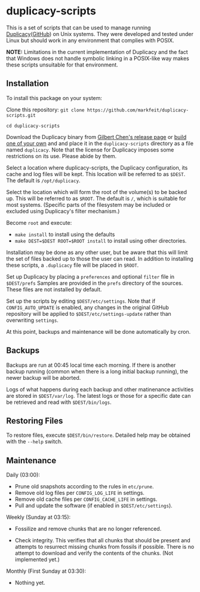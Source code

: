 # duplicacy-scripts

This is a set of scripts that can be used to manage running
[Duplicacy](https://duplicacy.com)([GitHub](https://github.com/gilbertchen/duplicacy)) on Unix systems.
They were developed and tested under Linux but should work in any
environment that complies with POSIX.

**NOTE:** Limitations in the current implementation of Duplicacy and
the fact that Windows does not handle symbolic linking in a POSIX-like
way makes these scripts unsuitable for that environment.


## Installation

To install this package on your system:

Clone this repository:  `git clone https://github.com/markfeit/duplicacy-scripts.git`

`cd duplicacy-scripts`

Download the Duplicacy binary from [Gilbert Chen's release
page](https://github.com/gilbertchen/duplicacy/releases) or [build one
of your own](https://github.com/markfeit/duplicacy-dev) and and place
it in the `duplicacy-scripts` directory as a file named `duplicacy`.
Note that the license for Duplicacy imposes some restrictions on its use.
Please abide by them.

Select a location where duplicacy-scripts, the Duplicacy
configuration, its cache and log files will be kept.  This location
will be referred to as `$DEST`.  The default is `/opt/duplicacy`.

Select the location which will form the root of the volume(s) to be
backed up.  This will be referred to as `$ROOT`.  The default is `/`,
which is suitable for most systems.  (Specific parts of the filesystem
may be included or excluded using Duplicacy's filter mechanism.)

Become `root` and execute:

 * `make install` to install using the defaults
 * `make DEST=$DEST ROOT=$ROOT install` to install using other directories.

Installation may be done as any other user, but be aware that this
will limit the set of files backed up to those the user can read.  In
addition to installing these scripts, a `.duplicacy` file will be
placed in `$ROOT`.

Set up Duplicacy by placing a `preferences` and optional `filter` file
in `$DEST/prefs` Samples are provided in the `prefs` directory of the
sources.  These files are not installed by default.

Set up the scripts by editing `$DEST/etc/settings`.  Note that if
`CONFIG_AUTO_UPDATE` is enabled, any changes in the original GitHub
repository will be applied to `$DEST/etc/settings-update` rather than
overwriting `settings`.

At this point, backups and maintenance will be done automatically by
cron.


## Backups

Backups are run at 00:45 local time each morning.  If there is another
backup running (common when there is a long initial backup running),
the newer backup will be aborted.

Logs of what happens during each backup and other matinenance
activities are stored in `$DEST/var/log`.  The latest logs or those
for a specific date can be retrieved and read with `$DEST/bin/logs`.


## Restoring Files

To restore files, execute `$DEST/bin/restore`.  Detailed help may be
obtained with the `--help` switch.


## Maintenance

Daily (03:00):

 * Prune old snapshots according to the rules in `etc/prune`.
 * Remove old log files per `CONFIG_LOG_LIFE` in settings.
 * Remove old cache files per `CONFIG_CACHE_LIFE` in settings.
 * Pull and update the software (if enabled in `$DEST/etc/settings`).

Weekly (Sunday at 03:15):

 * Fossilize and remove chunks that are no longer referenced.
 
 * Check integrity.  This verifies that all chunks that should be
   present and attempts to resurrect missing chunks from fossils if
   possible. There is no attempt to download and verify the contents
   of the chunks.  (Not implemented yet.)

Monthly (First Sunday at 03:30):

 * Nothing yet.
